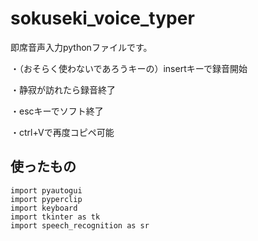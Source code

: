 # sokuseki_voice_typer

即席音声入力pythonファイルです。

・（おそらく使わないであろうキーの）insertキーで録音開始

・静寂が訪れたら録音終了

・escキーでソフト終了

・ctrl+Vで再度コピペ可能

## 使ったもの
```
import pyautogui
import pyperclip
import keyboard
import tkinter as tk
import speech_recognition as sr
```
